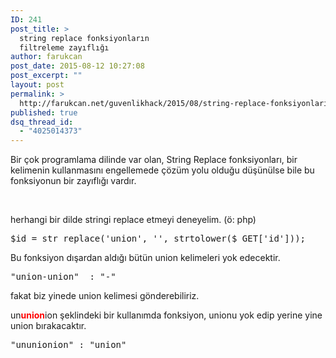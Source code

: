 ```yaml
---
ID: 241
post_title: >
  string replace fonksiyonların
  filtreleme zayıflığı
author: farukcan
post_date: 2015-08-12 10:27:08
post_excerpt: ""
layout: post
permalink: >
  http://farukcan.net/guvenlikhack/2015/08/string-replace-fonksiyonlarin-filtreleme-zayifligi/
published: true
dsq_thread_id:
  - "4025014373"
---
```

Bir çok programlama dilinde var olan, String Replace fonksiyonları, bir kelimenin kullanmasını engellemede çözüm yolu olduğu düşünülse bile bu fonksiyonun bir zayıflığı vardır.

&nbsp;

herhangi bir dilde stringi replace etmeyi deneyelim. (ö: php)
<pre>$id = str_replace('union', '', strtolower($_GET['id']));</pre>
Bu fonksiyon dışardan aldığı bütün union kelimeleri yok edecektir.
<pre>"union-union"  : "-"</pre>
fakat biz yinede union kelimesi gönderebiliriz.

un<span style="color: #ff0000;"><strong>union</strong></span>ion şeklindeki bir kullanımda fonksiyon, unionu yok edip yerine yine union bırakacaktır.
<pre>"ununionion" : "union"</pre>
&nbsp;